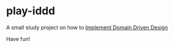 # play-iddd
A small study project on how to [Implement Domain Driven Design](https://vaughnvernon.co/)

Have fun!